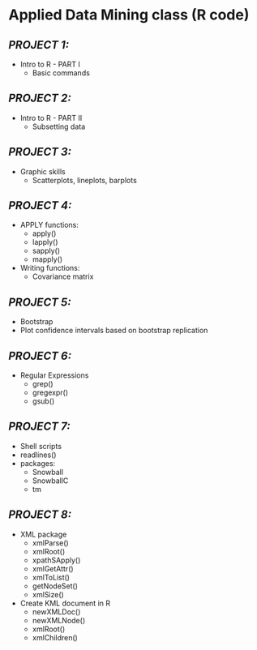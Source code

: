 # **Applied Data Mining class (R code)**

## *PROJECT 1:*

   * Intro to R - PART I
      * Basic commands

## *PROJECT 2:*

   * Intro to R - PART II
      * Subsetting data

## *PROJECT 3:*

   * Graphic skills
      * Scatterplots, lineplots, barplots

## *PROJECT 4:*

   * APPLY functions:
      * apply()
      * lapply()
      * sapply()
      * mapply()
   * Writing functions:
      * Covariance matrix

## *PROJECT 5:*

   * Bootstrap
   * Plot confidence intervals based on bootstrap replication

## *PROJECT 6:*

   * Regular Expressions
      * grep()
      * gregexpr()
      * gsub()

## *PROJECT 7:*

   * Shell scripts
   * readlines()
   * packages:
      * Snowball
      * SnowballC
      * tm

## *PROJECT 8:*

   * XML package
      * xmlParse()
      * xmlRoot()
      * xpathSApply()
      * xmlGetAttr()
      * xmlToList()
      * getNodeSet()
      * xmlSize()
   * Create KML document in R
      * newXMLDoc()
      * newXMLNode()
      * xmlRoot()
      * xmlChildren()


